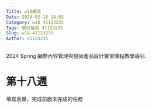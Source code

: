 ```yaml
---
Title: w18網誌
Date: 2024-02-18 14:02
Category: w18 41123235
Tags: 網誌編寫 41123235
Slug: w18-41123235
Author: 41123235
---
```


2024 Spring 網際內容管理與協同產品設計實習課程教學導引.

<!-- PELICAN_END_SUMMARY -->

# 第十八週
填寫表單，完成前面未完成的任務